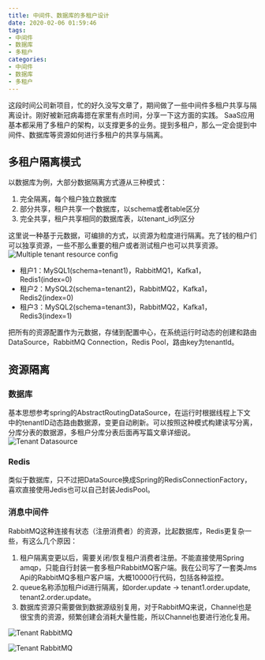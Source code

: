 ```yaml
---
title: 中间件、数据库的多租户设计
date: 2020-02-06 01:59:46
tags:
- 中间件
- 数据库
- 多租户
categories:
- 中间件
- 数据库
- 多租户
---
```


这段时间公司新项目，忙的好久没写文章了，期间做了一些中间件多租户共享与隔离设计。刚好被新冠病毒摁在家里有点时间，分享一下这方面的实践。
SaaS应用基本都采用了多租户的架构，以支撑更多的业务。提到多租户，那么一定会提到中间件、数据库等资源如何进行多租户的共享与隔离。
<!-- More -->

## 多租户隔离模式

以数据库为例，大部分数据隔离方式遵从三种模式：
1. 完全隔离，每个租户独立数据库 
2. 部分共享，租户共享一个数据库，以schema或者table区分
3. 完全共享，租户共享相同的数据库表，以tenant_id列区分

这里说一种基于元数据，可编排的方式，以资源为粒度进行隔离。充了钱的租户们可以独享资源，一些不那么重要的租户或者测试租户也可以共享资源。
![Multiple tenant resource config](http://media.kosho.tech/blog/20200205/multiple-tenant-res.png)
- 租户1：MySQL1(schema=tenant1)，RabbitMQ1，Kafka1，Redis1(index=0)
- 租户2：MySQL2(schema=tenant2)，RabbitMQ2，Kafka1，Redis2(index=0)
- 租户3：MySQL2(schema=tenant3)，RabbitMQ2，Kafka1，Redis3(index=1)

把所有的资源配置作为元数据，存储到配置中心，在系统运行时动态的创建和路由DataSource，RabbitMQ Connection，Redis Pool，路由key为tenantId。

## 资源隔离

### 数据库
基本思想参考spring的AbstractRoutingDataSource，在运行时根据线程上下文中的tenantID动态路由数据源，变更自动刷新。可以按照这种模式构建读写分离，分库分表的数据源，多租户分库分表后面再写篇文章详细说。
![Tenant Datasource](http://media.kosho.tech/blog/20200206/tenant-datasource.png)

### Redis
类似于数据库，只不过把DataSource换成Spring的RedisConnectionFactory，喜欢直接使用Jedis也可以自己封装JedisPool。

### 消息中间件
RabbitMQ这种连接有状态（注册消费者）的资源，比起数据库，Redis更复杂一些，有这么几个原因：
1. 租户隔离变更以后，需要关闭/恢复租户消费者注册。不能直接使用Spring amqp，只能自行封装一套多租户RabbitMQ客户端。我在公司写了一套类Jms Api的RabbitMQ多租户客户端，大概10000行代码，包括各种监控。
2. queue名称添加租户id进行隔离，如order.update -> tenant1.order.update, tenant2.order.update。
3. 数据库资源只需要做到数据源级别复用，对于RabbitMQ来说，Channel也是很宝贵的资源，频繁创建会消耗大量性能，所以Channel也要进行池化复用。

![Tenant RabbitMQ](http://media.kosho.tech/blog/20200206/tenant-rabbitmq.png)

![Tenant RabbitMQ](http://media.kosho.tech/blog/20200206/tenant-rabbitmq-conn.png)